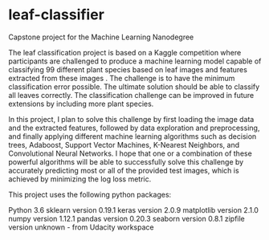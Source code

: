 # leaf-classifier
Capstone project for the Machine Learning Nanodegree

The leaf classification project is based on a Kaggle competition where participants are challenged to produce a machine learning model
capable of classifying 99 different plant species based on leaf images and features extracted from these images . The challenge is to
have the minimum classification error possible. The ultimate solution should be able to classify all leaves correctly. The classification
challenge can be improved in future extensions by including more plant species.

In this project, I plan to solve this challenge by first loading the image data and the extracted features, followed by data exploration
and preprocessing, and finally applying different machine learning algorithms such as decision trees, Adaboost, Support Vector Machines,
K-Nearest Neighbors, and Convolutional Neural Networks. I hope that one or a combination of these powerful algorithms will be able to
successfully solve this challenge by accurately predicting most or all of the provided test images, which is achieved by minimizing 
the log loss metric.

This project uses the following python packages:

Python 3.6
sklearn version 0.19.1
keras version 2.0.9
matplotlib version 2.1.0
numpy version 1.12.1
pandas version 0.20.3
seaborn version 0.8.1
zipfile version unknown - from Udacity workspace
